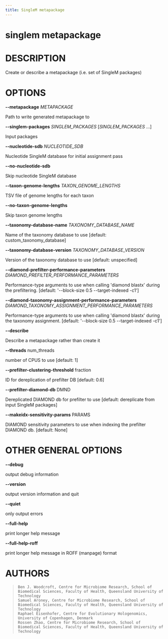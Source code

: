 ```yaml
---
title: SingleM metapackage
---
```

# singlem metapackage

# DESCRIPTION

Create or describe a metapackage (i.e. set of SingleM packages)

# OPTIONS

**\--metapackage** *METAPACKAGE*

  Path to write generated metapackage to

**\--singlem-packages** *SINGLEM_PACKAGES* [*SINGLEM_PACKAGES* \...]

  Input packages

**\--nucleotide-sdb** *NUCLEOTIDE_SDB*

  Nucleotide SingleM database for initial assignment pass

**\--no-nucleotide-sdb**

  Skip nucleotide SingleM database

**\--taxon-genome-lengths** *TAXON_GENOME_LENGTHS*

  TSV file of genome lengths for each taxon

**\--no-taxon-genome-lengths**

  Skip taxon genome lengths

**\--taxonomy-database-name** *TAXONOMY_DATABASE_NAME*

  Name of the taxonomy database to use [default:
    custom_taxonomy_database]

**\--taxonomy-database-version** *TAXONOMY_DATABASE_VERSION*

  Version of the taxonomy database to use [default: unspecified]

**\--diamond-prefilter-performance-parameters** *DIAMOND_PREFILTER_PERFORMANCE_PARAMETERS*

  Performance-type arguments to use when calling \'diamond blastx\'
    during the prefiltering. [default: \'\--block-size 0.5
    \--target-indexed -c1\']

**\--diamond-taxonomy-assignment-performance-parameters** *DIAMOND_TAXONOMY_ASSIGNMENT_PERFORMANCE_PARAMETERS*

  Performance-type arguments to use when calling \'diamond blastx\'
    during the taxonomy assignment. [default: \'\--block-size 0.5
    \--target-indexed -c1\']

**\--describe**

  Describe a metapackage rather than create it

**\--threads** num_threads

  number of CPUS to use [default: 1]

**\--prefilter-clustering-threshold** fraction

  ID for dereplication of prefilter DB [default: 0.6]

**\--prefilter-diamond-db** DMND

  Dereplicated DIAMOND db for prefilter to use [default: dereplicate
    from input SingleM packages]

**\--makeidx-sensitivity-params** PARAMS

  DIAMOND sensitivity parameters to use when indexing the prefilter
    DIAMOND db. [default: None]

# OTHER GENERAL OPTIONS

**\--debug**

  output debug information

**\--version**

  output version information and quit

**\--quiet**

  only output errors

**\--full-help**

  print longer help message

**\--full-help-roff**

  print longer help message in ROFF (manpage) format

# AUTHORS

>     Ben J. Woodcroft, Centre for Microbiome Research, School of Biomedical Sciences, Faculty of Health, Queensland University of Technology
>     Samuel Aroney, Centre for Microbiome Research, School of Biomedical Sciences, Faculty of Health, Queensland University of Technology
>     Raphael Eisenhofer, Centre for Evolutionary Hologenomics, University of Copenhagen, Denmark
>     Rossen Zhao, Centre for Microbiome Research, School of Biomedical Sciences, Faculty of Health, Queensland University of Technology
